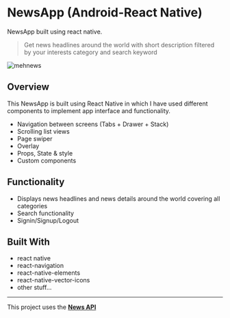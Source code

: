 # NewsApp (Android-React Native)

NewsApp built using react native.

> Get news headlines around the world with short description filtered by your interests category and search keyword 

![mehnews](https://media.giphy.com/media/J4szaPLZsQIof2wMGT/giphy.gif)

## Overview
This NewsApp is built using React Native in which I have used different components to implement app interface and functionality. 
* Navigation between screens (Tabs + Drawer + Stack)
* Scrolling list views
* Page swiper
* Overlay
* Props, State & style
* Custom components
 
## Functionality 
* Displays news headlines and news details around the world covering all categories
* Search functionality
* Signin/Signup/Logout

## Built With

- react native
- react-navigation
- react-native-elements
- react-native-vector-icons
- other stuff...

---

This project uses the [**News API**](https://newsapi.org/)

